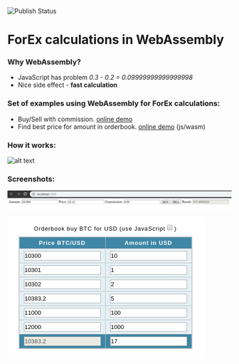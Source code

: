 ![Publish Status](https://img.shields.io/badge/wapm-spirinvladimir%2Fwat--forex--calc-green)

# ForEx calculations in WebAssembly

### Why WebAssembly?
- JavaScript has problem *0.3 - 0.2 = 0.09999999999999998*
- Nice side effect - **fast calculation** 

### Set of examples using WebAssembly for ForEx calculations:
- Buy/Sell with commission. [online demo](http://spirintravels.com/wat-forex-calc)
- Find best price for amount in orderbook. [online demo](http://spirintravels.com/wat-forex-calc/price-for-amount) (js/wasm)

### How it works:
![alt text](https://github.com/spirinvladimir/wat-forex-calc/raw/master/price_by_amount.gif "price_by_amount")

### Screenshots:
![Buy/Sell example](https://raw.githubusercontent.com/spirinvladimir/wat-forex-calc/master/buy-sell.png)

![Find best price in order book for amount](https://raw.githubusercontent.com/spirinvladimir/wat-forex-calc/master/best-price-for-amount-in-orderbook.png)
